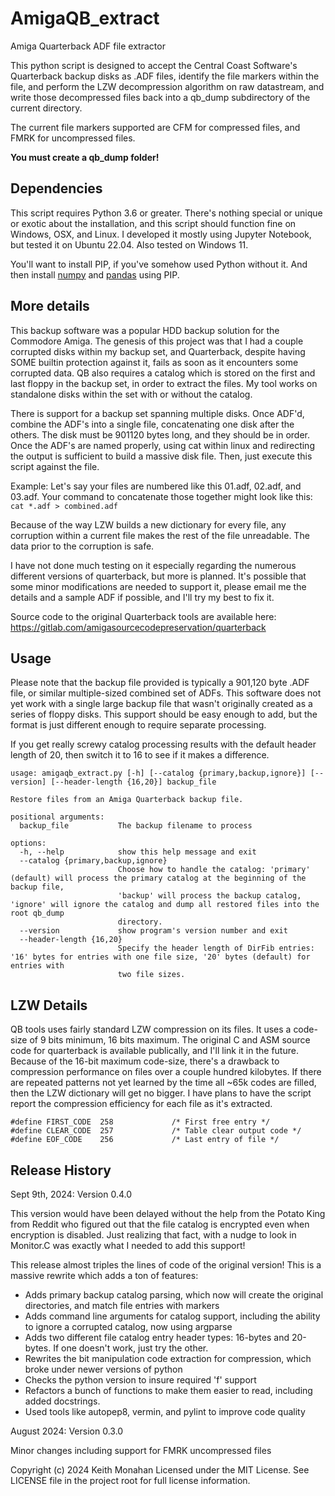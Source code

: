 # AmigaQB_extract
Amiga Quarterback ADF file extractor

This python script is designed to accept the Central Coast Software's Quarterback backup disks as .ADF files, identify the file markers within the file, and perform the LZW decompression algorithm on raw datastream, and write those decompressed files back into a qb_dump subdirectory of the current directory. 

The current file markers supported are CFM for compressed files, and FMRK for uncompressed files.

**You must create a qb_dump folder!**

## Dependencies

This script requires Python 3.6 or greater. There's nothing special or unique or exotic about the installation, and this script should function fine on Windows, OSX, and Linux. I developed it mostly using Jupyter Notebook, but tested it on Ubuntu 22.04. Also tested on Windows 11.

You'll want to install PIP, if you've somehow used Python without it. And then install [numpy](https://numpy.org/install/) and [pandas](https://pandas.pydata.org/docs/getting_started/index.html#getting-started) using PIP.

## More details
This backup software was a popular HDD backup solution for the Commodore Amiga. The genesis of this project was that I had a couple corrupted disks within my backup set, and Quarterback, despite having SOME builtin protection against it, fails as soon as it encounters some corrupted data. QB also requires a catalog which is stored on the first and last floppy in the backup set, in order to extract the files. My tool works on standalone disks within the set with or without the catalog.

There is support for a backup set spanning multiple disks. Once ADF'd, combine the ADF's into a single file, concatenating one disk after the others. The disk must be 901120 bytes long, and they should be in order. Once the ADF's are named properly, using cat within linux and redirecting the output is sufficient to build a massive disk file. Then, just execute this script against the file.

Example: Let's say your files are numbered like this 01.adf, 02.adf, and 03.adf. Your command to concatenate those together might look like this:
`cat *.adf > combined.adf`

Because of the way LZW builds a new dictionary for every file, any corruption within a current file makes the rest of the file unreadable. The data prior to the corruption is safe.

I have not done much testing on it especially regarding the numerous different versions of quarterback, but more is planned. It's possible that some minor modifications are needed to support it, please email me the details and a sample ADF if possible, and I'll try my best to fix it.

Source code to the original Quarterback tools are available here: https://gitlab.com/amigasourcecodepreservation/quarterback

## Usage

Please note that the backup file provided is typically a 901,120 byte .ADF file, or similar multiple-sized combined set of ADFs. This software does not yet work with a single large backup file that wasn't originally created as a series of floppy disks. This support should be easy enough to add, but the format is just different enough to require separate processing.

If you get really screwy catalog processing results with the default header length of 20, then switch it to 16 to see if it makes a difference.

```
usage: amigaqb_extract.py [-h] [--catalog {primary,backup,ignore}] [--version] [--header-length {16,20}] backup_file

Restore files from an Amiga Quarterback backup file.

positional arguments:
  backup_file           The backup filename to process

options:
  -h, --help            show this help message and exit
  --catalog {primary,backup,ignore}
                        Choose how to handle the catalog: 'primary' (default) will process the primary catalog at the beginning of the backup file,
                        'backup' will process the backup catalog, 'ignore' will ignore the catalog and dump all restored files into the root qb_dump
                        directory.
  --version             show program's version number and exit
  --header-length {16,20}
                        Specify the header length of DirFib entries: '16' bytes for entries with one file size, '20' bytes (default) for entries with
                        two file sizes.
```
## LZW Details

QB tools uses fairly standard LZW compression on its files. It uses a code-size of 9 bits minimum, 16 bits maximum. The original C and ASM source code for quarterback is available publically, and I'll link it in the future. Because of the 16-bit maximum code-size, there's a drawback to compression performance on files over a couple hundred kilobytes. If there are repeated patterns not yet learned by the time all ~65k codes are filled, then the LZW dictionary will get no bigger. I have plans to have the script report the compression efficiency for each file as it's extracted.

```
#define FIRST_CODE	258				/* First free entry */
#define CLEAR_CODE	257				/* Table clear output code */
#define EOF_CODE 	256				/* Last entry of file */
```

## Release History

Sept 9th, 2024: Version 0.4.0

This version would have been delayed without the help from the Potato King from Reddit who figured out that the file catalog is encrypted even when encryption is disabled. Just realizing that fact, with a nudge to look in Monitor.C was exactly what I needed to add this support!

This release almost triples the lines of code of the original version! This is a massive rewrite which adds a ton of features:

* Adds primary backup catalog parsing, which now will create the original directories, and match file entries with markers
* Adds command line arguments for catalog support, including the ability to ignore a corrupted catalog, now using argparse
* Adds two different file catalog entry header types: 16-bytes and 20-bytes. If one doesn't work, just try the other.
* Rewrites the bit manipulation code extraction for compression, which broke under newer versions of python
* Checks the python version to insure required 'f' support
* Refactors a bunch of functions to make them easier to read, including added docstrings.
* Used tools like autopep8, vermin, and pylint to improve code quality

August 2024: Version 0.3.0

Minor changes including support for FMRK uncompressed files

Copyright (c) 2024 Keith Monahan
Licensed under the MIT License. See LICENSE file in the project root for full license information.
